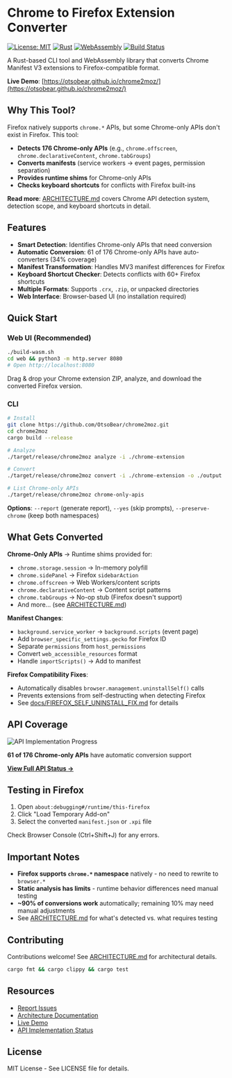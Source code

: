 # Chrome to Firefox Extension Converter

[![License: MIT](https://img.shields.io/badge/License-MIT-blue.svg)](https://opensource.org/licenses/MIT)
[![Rust](https://img.shields.io/badge/rust-1.70%2B-orange.svg)](https://www.rust-lang.org/)
[![WebAssembly](https://img.shields.io/badge/WebAssembly-supported-654FF0.svg)](https://webassembly.org/)
[![Build Status](https://img.shields.io/github/actions/workflow/status/OtsoBear/chrome2moz/deploy.yml?branch=main)](https://github.com/OtsoBear/chrome2moz/actions)

A Rust-based CLI tool and WebAssembly library that converts Chrome Manifest V3 extensions to Firefox-compatible format.

**Live Demo**: [https://otsobear.github.io/chrome2moz/](https://otsobear.github.io/chrome2moz/)

## Why This Tool?

Firefox natively supports `chrome.*` APIs, but some Chrome-only APIs don't exist in Firefox. This tool:

- **Detects 176 Chrome-only APIs** (e.g., `chrome.offscreen`, `chrome.declarativeContent`, `chrome.tabGroups`)
- **Converts manifests** (service workers → event pages, permission separation)
- **Provides runtime shims** for Chrome-only APIs
- **Checks keyboard shortcuts** for conflicts with Firefox built-ins

**Read more**: [ARCHITECTURE.md](./ARCHITECTURE.md) covers Chrome API detection system, detection scope, and keyboard shortcuts in detail.

## Features

- **Smart Detection**: Identifies Chrome-only APIs that need conversion
- **Automatic Conversion**: 61 of 176 Chrome-only APIs have auto-converters (34% coverage)
- **Manifest Transformation**: Handles MV3 manifest differences for Firefox
- **Keyboard Shortcut Checker**: Detects conflicts with 60+ Firefox shortcuts
- **Multiple Formats**: Supports `.crx`, `.zip`, or unpacked directories
- **Web Interface**: Browser-based UI (no installation required)

## Quick Start

### Web UI (Recommended)

```bash
./build-wasm.sh
cd web && python3 -m http.server 8080
# Open http://localhost:8080
```

Drag & drop your Chrome extension ZIP, analyze, and download the converted Firefox version.

### CLI

```bash
# Install
git clone https://github.com/OtsoBear/chrome2moz.git
cd chrome2moz
cargo build --release

# Analyze
./target/release/chrome2moz analyze -i ./chrome-extension

# Convert
./target/release/chrome2moz convert -i ./chrome-extension -o ./output

# List Chrome-only APIs
./target/release/chrome2moz chrome-only-apis
```

**Options**: `--report` (generate report), `--yes` (skip prompts), `--preserve-chrome` (keep both namespaces)

## What Gets Converted

**Chrome-Only APIs** → Runtime shims provided for:
- `chrome.storage.session` → In-memory polyfill
- `chrome.sidePanel` → Firefox `sidebarAction`
- `chrome.offscreen` → Web Workers/content scripts
- `chrome.declarativeContent` → Content script patterns
- `chrome.tabGroups` → No-op stub (Firefox doesn't support)
- And more... (see [ARCHITECTURE.md](./ARCHITECTURE.md))

**Manifest Changes**:
- `background.service_worker` → `background.scripts` (event page)
- Add `browser_specific_settings.gecko` for Firefox ID
- Separate `permissions` from `host_permissions`
- Convert `web_accessible_resources` format
- Handle `importScripts()` → Add to manifest

**Firefox Compatibility Fixes**:
- Automatically disables `browser.management.uninstallSelf()` calls
- Prevents extensions from self-destructing when detecting Firefox
- See [docs/FIREFOX_SELF_UNINSTALL_FIX.md](./docs/FIREFOX_SELF_UNINSTALL_FIX.md) for details

## API Coverage

![API Implementation Progress](https://progress-bar.xyz/34/?scale=100&title=API%20Coverage&width=500&color=122f&suffix=%25)

**61 of 176 Chrome-only APIs** have automatic conversion support

**[View Full API Status →](./CHROME_ONLY_API_IMPLEMENTATION_STATUS.md)**

## Testing in Firefox

1. Open `about:debugging#/runtime/this-firefox`
2. Click "Load Temporary Add-on"
3. Select the converted `manifest.json` or `.xpi` file

Check Browser Console (Ctrl+Shift+J) for any errors.

## Important Notes

- **Firefox supports `chrome.*` namespace** natively - no need to rewrite to `browser.*`
- **Static analysis has limits** - runtime behavior differences need manual testing
- **~90% of conversions work** automatically; remaining 10% may need manual adjustments
- See [ARCHITECTURE.md](./ARCHITECTURE.md) for what's detected vs. what requires testing

## Contributing

Contributions welcome! See [ARCHITECTURE.md](./ARCHITECTURE.md) for architectural details.

```bash
cargo fmt && cargo clippy && cargo test
```

## Resources

- [Report Issues](https://github.com/OtsoBear/chrome2moz/issues)
- [Architecture Documentation](./ARCHITECTURE.md)
- [Live Demo](https://otsobear.github.io/chrome2moz/)
- [API Implementation Status](./CHROME_ONLY_API_IMPLEMENTATION_STATUS.md)

## License

MIT License - See LICENSE file for details.
